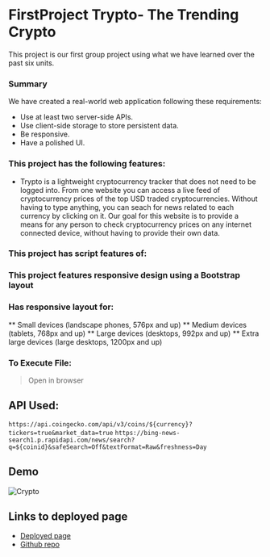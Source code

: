 # FirstProject Trypto- The Trending Crypto
This project is our first group project using what we have learned over the past six units.


### Summary
We have created a real-world web application following these requirements:
* Use at least two server-side APIs.
* Use client-side storage to store persistent data.
* Be responsive.
* Have a polished UI.

### This project has the following features: 
-  Trypto is a lightweight cryptocurrency tracker that does not need to be logged into.  From one website you can access a live feed of cryptocurrency prices of the top USD traded cryptocurrencies.  Without having to type anything, you can seach for news related to each currency by clicking on it.  Our goal for this website is to provide a means for any person to check cryptocurrency prices on any internet connected device, without having to provide their own data.


### This project has script features of:

### This project features responsive design using a Bootstrap layout
### Has responsive layout for: 
** Small devices (landscape phones, 576px and up)
** Medium devices (tablets, 768px and up)
** Large devices (desktops, 992px and up)
** Extra large devices (large desktops, 1200px and up)

### To Execute File:
> Open in browser

## API Used:
`https://api.coingecko.com/api/v3/coins/${currency}?tickers=true&market_data=true`
`https://bing-news-search1.p.rapidapi.com/news/search?q=${coinid}&safeSearch=Off&textFormat=Raw&freshness=Day`



## Demo
![Crypto](Cryptos.gif)

## Links to deployed page
* [Deployed page](https://anirbantalukder.github.io/FirstProject/)
* [Github repo](https://github.com/AnirbanTalukder/FirstProject/)


